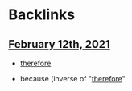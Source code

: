 
# Backlinks
## [February 12th, 2021](<February 12th, 2021.md>)
- [therefore](<therefore.md>)

- because (inverse of "[therefore](<therefore.md>)"

